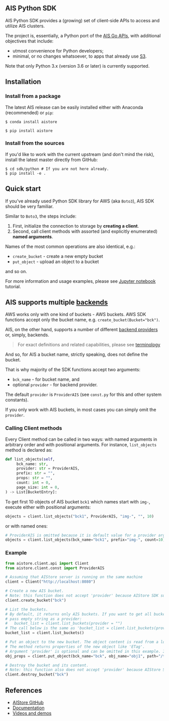 ## AIS Python SDK

AIS Python SDK provides a (growing) set of client-side APIs to access and utilize AIS clusters.

The project is, essentially, a Python port of the [AIS Go APIs](/api), with additional objectives that include:

* utmost convenience for Python developers;
* minimal, or no changes whatsoever, to apps that already use [S3](/docs/s3compat.md).

Note that only Python 3.x (version 3.6 or later) is currently supported.

## Installation

### Install from a package

The latest AIS release can be easily installed either with Anaconda (recommended) or `pip`:

```console
$ conda install aistore
```

```console
$ pip install aistore
```

### Install from the sources

If you'd like to work with the current upstream (and don't mind the risk), install the latest master directly from GitHub:

```console
$ cd sdk/python # If you are not here already.
$ pip install -e .
```

## Quick start

If you've already used Python SDK library for AWS (aka `Boto3`), AIS SDK should be very familiar.

Similar to `Boto3`, the steps include:

1. First, initialize the connection to storage by **creating a client**.
2. Second, call client methods with assorted (and explicitly enumerated) **named arguments**.

Names of the most common operations are also identical, e.g.:

* `create_bucket` - create a new empty bucket
* `put_object` - upload an object to a bucket

and so on.

For more information and usage examples, please see [Jupyter notebook](/sdk/python/sdk-tutorial.ipynb) tutorial.

## AIS supports multiple [backends](/docs/providers.md)

AWS works only with one kind of buckets - AWS buckets. AWS SDK functions accept only the bucket name, e.g. `create_bucket(Bucket="bck")`.

AIS, on the other hand, supports a number of different [backend providers](/docs/providers.md) or, simply, backends.

> For exact definitions and related capabilities, please see [terminology](/docs/overview.md#terminology)

And so, for AIS a bucket name, strictly speaking, does not define the bucket.

That is why majority of the SDK functions accept two arguments:

* `bck_name` - for bucket name, and
* optional `provider` - for backend provider.

The default `provider` is `ProviderAIS` (see `const.py` for this and other system constants).

If you only work with AIS buckets, in most cases you can simply omit the `provider`.

### Calling Client methods

Every Client method can be called in two ways: with named arguments in arbitrary order and with positional arguments.
For instance, `list_objects` method is declared as:

```python
def list_objects(self,
     bck_name: str,
     provider: str = ProviderAIS,
     prefix: str = "",
     props: str = "",
     count: int = 0,
     page_size: int = 0,
) -> List[BucketEntry]:
```

To get first 10 objects of AIS bucket `bck1` which names start with `img-`, execute either with positional arguments:

```python
objects = client.list_objects("bck1", ProviderAIS, "img-", "", 10)
```

or with named ones:

```python
# ProviderAIS is omitted because it is default value for a provider argument
objects = client.list_objects(bck_name="bck1", prefix="img-", count=10)
```

### Example

```python
from aistore.client.api import Client
from aistore.client.const import ProviderAIS

# Assuming that AIStore server is running on the same machine
client = Client("http://localhost:8080")

# Create a new AIS bucket.
# Note: this function does not accept 'provider' because AIStore SDK supports creating of AIS buckets only.
client.create_bucket("bck")

# List the buckets.
# By default, it returns only AIS buckets. If you want to get all buckets including Cloud ones,
# pass empty string as a provider:
#   bucket_list = client.list_buckets(provider = "")
# The call below is the same as 'bucket_list = client.list_buckets(provider = ProviderAIS)'
bucket_list = client.list_buckets()

# Put an object to the new bucket. The object content is read from a local file '/tmp/obj1_content'
# The method returns properties of the new object like 'ETag'.
# Argument 'provider' is optional and can be omitted in this example. It is added for clarity.
obj_props = client.put_object(bck_name="bck", obj_name="obj1", path="/tmp/obj1_content", provider=ProviderAIS)

# Destroy the bucket and its content.
# Note: this function also does not accept 'provider' because AIStore SDK supports destroying of AIS buckets only.
client.destroy_bucket("bck")
```

## References

* [AIStore GitHub](https://github.com/NVIDIA/aistore)
* [Documentation](https://aiatscale.org/docs)
* [Videos and demos](https://github.com/NVIDIA/aistore/blob/master/docs/videos.md)
